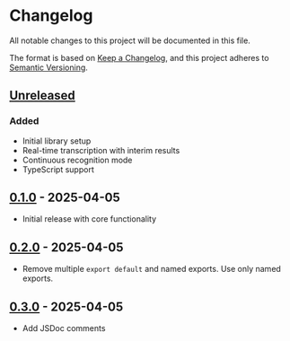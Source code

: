 # Changelog

All notable changes to this project will be documented in this file.

The format is based on [Keep a Changelog](https://keepachangelog.com/en/1.0.0/),
and this project adheres to [Semantic Versioning](https://semver.org/spec/v2.0.0.html).

## [Unreleased]

### Added

- Initial library setup
- Real-time transcription with interim results
- Continuous recognition mode
- TypeScript support

## [0.1.0] - 2025-04-05

- Initial release with core functionality

## [0.2.0] - 2025-04-05

- Remove multiple `export default` and named exports. Use only named exports.

## [0.3.0] - 2025-04-05

- Add JSDoc comments

[Unreleased]: https://github.com/dibasdauliya/better-speech-recognition/compare/v0.1.0...HEAD
[0.1.0]: https://github.com/dibasdauliya/better-speech-recognition/releases/tag/v0.1.0
[0.2.0]: https://github.com/dibasdauliya/better-speech-recognition/releases/tag/v0.2.0
[0.3.0]: https://github.com/dibasdauliya/better-speech-recognition/releases/tag/v0.3.0
